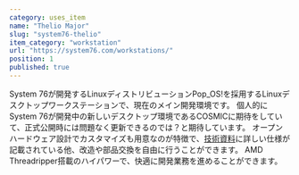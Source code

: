 ```yaml
---
category: uses_item
name: "Thelio Major"
slug: "system76-thelio"
item_category: "workstation"
url: "https://system76.com/workstations/"
position: 1
published: true
---
```


System 76が開発するLinuxディストリビューションPop_OS!を採用するLinuxデスクトップワークステーションで、現在のメイン開発環境です。
個人的にSystem 76が開発中の新しいデスクトップ環境であるCOSMICに期待をしていて、正式公開時には問題なく更新できるのでは？と期待しています。
オープンハードウェア設計でカスタマイズも用意なのが特徴で、[技術資料](https://tech-docs.system76.com/models/thelio-major-r5-n3/README.html)に詳しい仕様が記載されている他、改造や部品交換を自由に行うことができます。
AMD Threadripper搭載のハイパワーで、快適に開発業務を進めることができます。
